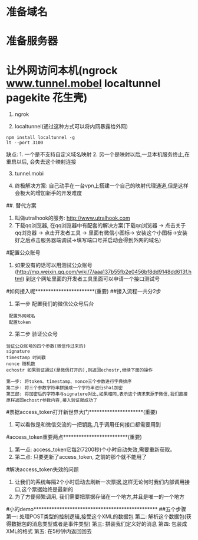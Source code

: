
# 准备域名

# 准备服务器

# 让外网访问本机(ngrock www.tunnel.mobel localtunnel pagekite 花生壳)

1. ngrok

2. localtunnel(通过这种方式可以将内网暴露给外网)
```
npm install localtunnel -g
lt --port 3100
```
缺点: 1. 一个是不支持自定义域名映射
     2. 另一个是映射以后,一旦本机服务终止,在重启以后, 会失去这个映射连接

3. tunnel.mobi


4. 终极解决方案: 自己动手在一台vpn上搭建一个自己的映射代理通道,但是这样会极大的增加新手的开发难度

##. 替代方案
1. 叫做utralhook的服务: http://www.utralhook.com
2. 下载qq浏览器, 在qq浏览器中有配套的解决方案(下载qq浏览器 -> 点击关于qq浏览器 -> 点击开发者工具 -> 里面有微信小图标-> 安装这个小图标->安装好之后点击服务器端调试->填写端口号并启动会得到外网的域名)




#配置公众账号
1. 如果没有的话可以用测试公众账号(http://mp.weixin.qq.com/wiki/7/aaa137b55fb2e0456bf8dd9148dd613f.html)
到这个网址里面的开发者工具里面可以申请一个接口测试号


#如何接入呢***********************(重要)
##接入流程一共分2步
1. 第一步 配置我们的微信公众号后台
```
 配置外网域名
 配置token
```
2. 第二步 验证公众号
```
验证公众账号的四个参数(微信传过来的)
signature
timestamp 时间戳
nonce 随机数
echostr 如果验证通过(是微信打开的),则返回echostr,继续下面的操作

第一步: 将token、timestamp、nonce三个参数进行字典排序
第二步: 将三个参数字符串拼接成一个字符串进行sha1加密
第三部: 将加密后的字符串与signature对比,如果相同,表示这个请求来源于微信,我们直接原样返回echostr参数内容,接入验证就成功了

```

#票据access_token打开新世界大门*********************(重要)
1. 可以看做是和微信交流的一把钥匙,几乎调用任何接口都需要用到

#access_token重要两点*************************(重要)
1. 第一点: access_token它每2(7200秒)个小时自动失效,需要重新获取。
2. 第二点: 只要更新了access_token, 之前的那个就不能用了

#解决access_token失效的问题
1. 让我们的系统每隔2个小时启动去刷新一次票据,这样无论何时我们内部调用接口,这个票据始终是最新的
2. 为了方便频繁调用, 我们需要把票据存储在一个地方,并且是唯一的一个地方


#小的demo************************************************
##五个步骤
第一: 处理POST类型的控制逻辑,接受这个XML的数据包
第二: 解析这个数据包(获得数据包的消息类型或者是事件类型)
第三: 拼装我们定义好的消息
第四: 包装成XML的格式
第五: 在5秒钟内返回回去

